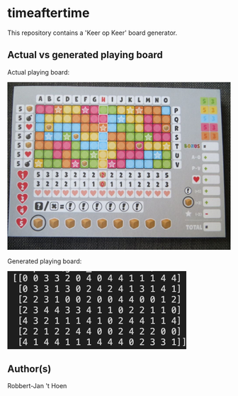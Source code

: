 # timeaftertime

This repository contains a 'Keer op Keer' board generator.

## Actual vs generated playing board
Actual playing board:

![Keer op Keer 2 actual playing board](images/keeropkeer2_playing_board_actual.png)

Generated playing board:

![Keer op Keer 2 generated playing board](images/keeropkeer2_playing_board_generated.png)


## Author(s)
Robbert-Jan 't Hoen